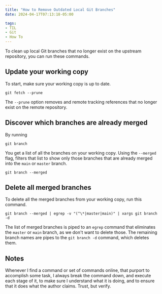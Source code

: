 ```yaml
---
title: "How to Remove Outdated Local Git Branches"
date: 2024-04-17T07:13:18-05:00

tags:
- TIL
- Git
- How To
---
```

To clean up local Git branches that no longer exist on the upstream repository, you can run these
commands.

## Update your working copy
To start, make sure your working copy is up to date.

    git fetch --prune

The `--prune` option removes and remote tracking references that no longer exist on the remote
repository.

## Discover which branches are already merged
By running

    git branch

You get a list of all the branches on your working copy. Using the `--merged` flag, filters that
list to show only those branches that are already merged into the `main` or `master` branch.

    git branch --merged

## Delete all merged branches
To delete all the merged branches from your working copy, run this command.

    git branch --merged | egrep -v "(^\*|master|main)" | xargs git branch -d

The list of merged branches is piped to an `egrep` command that eliminates the `master` or `main`
branch, as we don't want to delete those. The remaining branch names are pipes to the `git branch
-d` command, which deletes them.

## Notes
Whenever I find a command or set of commands online, that purport to accomplish some task, I always
break the command down, and execute each stage of it, to make sure I understand what it is doing,
and to ensure that it does what the author claims. Trust, but verify.
